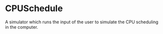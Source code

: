 # CPUSchedule
A simulator which runs the input of the user to simulate the CPU scheduling in the computer.
